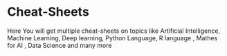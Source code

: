 # Cheat-Sheets
Here You will get multiple cheat-sheets on topics like Artificial Intelligence, Machine Learning, Deep learning, Python Language, R language , Mathes for AI , Data Science and many more
